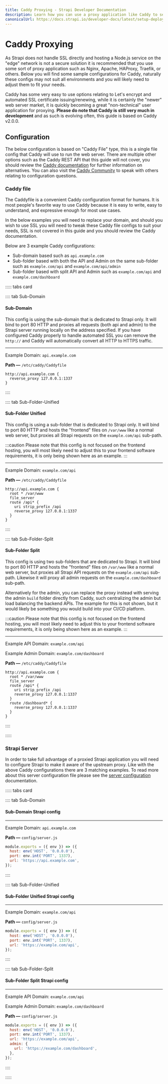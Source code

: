 ```yaml
---
title: Caddy Proxying - Strapi Developer Documentation
description: Learn how you can use a proxy application like Caddy to secure your Strapi application.
canonicalUrl: https://docs.strapi.io/developer-docs/latest/setup-deployment-guides/deployment/optional-software/caddy-proxy.html
---
```


# Caddy Proxying

As Strapi does not handle SSL directly and hosting a Node.js service on the "edge" network is not a secure solution it is recommended that you use some sort of proxy application such as Nginx, Apache, HAProxy, Traefik, or others. Below you will find some sample configurations for Caddy, naturally these configs may not suit all environments and you will likely need to adjust them to fit your needs.

Caddy has some very easy to use options relating to Let's encrypt and automated SSL certificate issuing/renewing, while it is certainly the "newer" web server market, it is quickly becoming a great "non-technical" user application for proxying. **Please do note that Caddy is still very much in development** and as such is evolving often, this guide is based on Caddy v2.0.0.

## Configuration

The below configuration is based on "Caddy File" type, this is a single file config that Caddy will use to run the web server. There are multiple other options such as the Caddy REST API that this guide will not cover, you should review the [Caddy documentation](https://caddyserver.com/docs/) for further information on alternatives. You can also visit the [Caddy Community](https://caddy.community/) to speak with others relating to configuration questions.

### Caddy file

The Caddyfile is a convenient Caddy configuration format for humans. It is most people's favorite way to use Caddy because it is easy to write, easy to understand, and expressive enough for most use cases.

In the below examples you will need to replace your domain, and should you wish to use SSL you will need to tweak these Caddy file configs to suit your needs, SSL is not covered in this guide and you should review the Caddy documentation.

Below are 3 example Caddy configurations:

- Sub-domain based such as `api.example.com`
- Sub-folder based with both the API and Admin on the same sub-folder such as `example.com/api` and `example.com/api/admin`
- Sub-folder based with split API and Admin such as `example.com/api` and `example.com/dashboard`

::::: tabs card

:::: tab Sub-Domain

#### Sub-Domain

This config is using the sub-domain that is dedicated to Strapi only. It will bind to port 80 HTTP and proxies all requests (both api and admin) to the Strapi server running locally on the address specified. If you have configured Caddy properly to handle automated SSL you can remove the `http://` and Caddy will automatically convert all HTTP to HTTPS traffic.

---

Example Domain: `api.example.com`

**Path —** `/etc/caddy/Caddyfile`

```
http://api.example.com {
  reverse_proxy 127.0.0.1:1337
}

```

::::

:::: tab Sub-Folder-Unified

#### Sub-Folder Unified

This config is using a sub-folder that is dedicated to Strapi only. It will bind to port 80 HTTP and hosts the "frontend" files on `/var/www` like a normal web server, but proxies all Strapi requests on the `example.com/api` sub-path.

:::caution
Please note that this config is not focused on the frontend hosting, you will most likely need to adjust this to your frontend software requirements, it is only being shown here as an example.
:::

---

Example Domain: `example.com/api`

**Path —** `/etc/caddy/Caddyfile`

```
http://api.example.com {
  root * /var/www
  file_server
  route /api* {
    uri strip_prefix /api
    reverse_proxy 127.0.0.1:1337
  }
}
```

::::

:::: tab Sub-Folder-Split

#### Sub-Folder Split

This config is using two sub-folders that are dedicated to Strapi. It will bind to port 80 HTTP and hosts the "frontend" files on `/var/www` like a normal web server, but proxies all Strapi API requests on the `example.com/api` sub-path. Likewise it will proxy all admin requests on the `example.com/dashboard` sub-path.

Alternatively for the admin, you can replace the proxy instead with serving the admin `build` folder directly from Caddy, such centralizing the admin but load balancing the backend APIs. The example for this is not shown, but it would likely be something you would build into your CI/CD platform.

:::caution
Please note that this config is not focused on the frontend hosting, you will most likely need to adjust this to your frontend software requirements, it is only being shown here as an example.
:::

---

Example API Domain: `example.com/api`

Example Admin Domain: `example.com/dashboard`

**Path —** `/etc/caddy/Caddyfile`

```
http://api.example.com {
  root * /var/www
  file_server
  route /api* {
    uri strip_prefix /api
    reverse_proxy 127.0.0.1:1337
  }
  route /dashboard* {
    reverse_proxy 127.0.0.1:1337
  }
}
```

::::

:::::

### Strapi Server

In order to take full advantage of a proxied Strapi application you will need to configure Strapi to make it aware of the upstream proxy. Like with the above Caddy configurations there are 3 matching examples. To read more about this server configuration file please see the [server configuration](/developer-docs/latest/setup-deployment-guides/configurations/required/server.md) documentation.

::::: tabs card

:::: tab Sub-Domain

#### Sub-Domain Strapi config

---

Example Domain: `api.example.com`

**Path —** `config/server.js`

```js
module.exports = ({ env }) => ({
  host: env('HOST', '0.0.0.0'),
  port: env.int('PORT', 1337),
  url: 'https://api.example.com',
});
```

::::

:::: tab Sub-Folder-Unified

#### Sub-Folder Unified Strapi config

---

Example Domain: `example.com/api`

**Path —** `config/server.js`

```js
module.exports = ({ env }) => ({
  host: env('HOST', '0.0.0.0'),
  port: env.int('PORT', 1337),
  url: 'https://example.com/api',
});
```

::::

:::: tab Sub-Folder-Split

#### Sub-Folder Split Strapi config

---

Example API Domain: `example.com/api`

Example Admin Domain: `example.com/dashboard`

**Path —** `config/server.js`

```js
module.exports = ({ env }) => ({
  host: env('HOST', '0.0.0.0'),
  port: env.int('PORT', 1337),
  url: 'https://example.com/api',
  admin: {
    url: 'https://example.com/dashboard',
  },
});
```

::::

:::::
